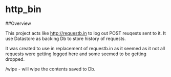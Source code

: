 # http_bin

##Overview

This project acts like http://requestb.in to log out POST reuqests sent to it.
It use Datastore as backing Db to store history of requests.

It was created to use in replacement of requestb.in as it seemed as it not all requests were getting logged here and some seemed to be getting dropped.

/wipe - will wipe the contents saved to Db.



